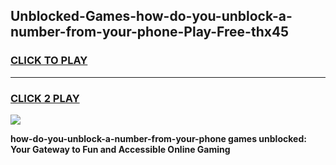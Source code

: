 
## Unblocked-Games-how-do-you-unblock-a-number-from-your-phone-Play-Free-thx45
<h3>
<a href="https://premium76.site?title=how-do-you-unblock-a-number-from-your-phone&ref=10A">CLICK TO PLAY</a></h3>
<hr>

<h3>
<a href="https://premium76.site?title=how-do-you-unblock-a-number-from-your-phone&ref=10A">CLICK 2 PLAY</a>
  
</h3>

<a href="https://premium76.site?title=how-do-you-unblock-a-number-from-your-phone&ref=10A"><img src="https://clearcache.store/games.png"></a>


**how-do-you-unblock-a-number-from-your-phone games unblocked: Your Gateway to Fun and Accessible Online Gaming**
